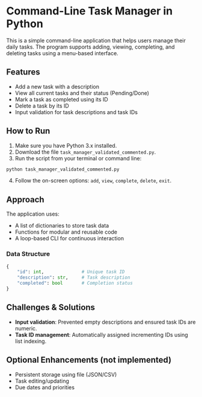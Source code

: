 
# Command-Line Task Manager in Python

This is a simple command-line application that helps users manage their daily tasks. The program supports adding, viewing, completing, and deleting tasks using a menu-based interface.

## Features

- Add a new task with a description
- View all current tasks and their status (Pending/Done)
- Mark a task as completed using its ID
- Delete a task by its ID
- Input validation for task descriptions and task IDs

## How to Run

1. Make sure you have Python 3.x installed.
2. Download the file `task_manager_validated_commented.py`.
3. Run the script from your terminal or command line:

```bash
python task_manager_validated_commented.py
```

4. Follow the on-screen options: `add`, `view`, `complete`, `delete`, `exit`.

## Approach

The application uses:
- A list of dictionaries to store task data
- Functions for modular and reusable code
- A loop-based CLI for continuous interaction

### Data Structure

```python
{
    "id": int,              # Unique task ID
    "description": str,     # Task description
    "completed": bool       # Completion status
}
```

## Challenges & Solutions

- **Input validation**: Prevented empty descriptions and ensured task IDs are numeric.
- **Task ID management**: Automatically assigned incrementing IDs using list indexing.

## Optional Enhancements (not implemented)

- Persistent storage using file (JSON/CSV)
- Task editing/updating
- Due dates and priorities

